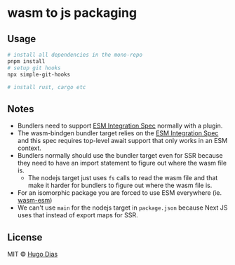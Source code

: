 # wasm to js packaging

## Usage

```bash
# install all dependencies in the mono-repo
pnpm install
# setup git hooks
npx simple-git-hooks

# install rust, cargo etc
```

## Notes

- Bundlers need to support [ESM Integration Spec] normally with a plugin.
- The wasm-bindgen bundler target relies on the [ESM Integration Spec] and this spec requires top-level await support that only works in an ESM context.
- Bundlers normally should use the bundler target even for SSR because they need to have an import statement to figure out where the wasm file is.
  - The nodejs target just uses `fs` calls to read the wasm file and that make it harder for bundlers to figure out where the wasm file is.
- For an isomorphic package you are forced to use ESM everywhere (ie. [wasm-esm](./packages/wasm-esm))
- We can't use `main` for the nodejs target in `package.json` because Next JS uses that instead of export maps for SSR.

## License

MIT © [Hugo Dias](http://hugodias.me)

[ESM Integration Spec]: https://github.com/WebAssembly/esm-integration
